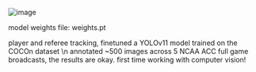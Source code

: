 ![image](https://github.com/user-attachments/assets/b43ad7c1-9dac-4461-823b-65171bde2192)


model weights file: weights.pt

player and referee tracking, finetuned a YOLOv11 model trained on the COCOn dataset \n
annotated ~500 images across 5 NCAA ACC full game broadcasts, the results are okay.
first time working with computer vision!
